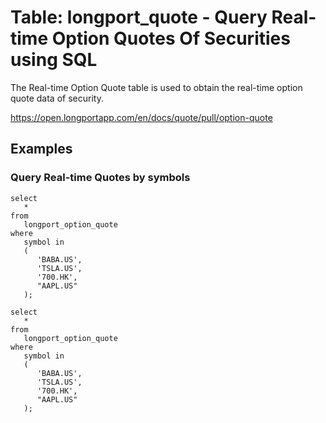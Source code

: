 # Table: longport_quote - Query Real-time Option Quotes Of Securities using SQL

The Real-time Option Quote table is used to obtain the real-time option quote data of security.

https://open.longportapp.com/en/docs/quote/pull/option-quote

## Examples

### Query Real-time Quotes by symbols

```sql+postgres
select
   *
from
   longport_option_quote
where
   symbol in
   (
      'BABA.US',
      'TSLA.US',
      '700.HK',
      "AAPL.US"
   );
```

```sql+sqlite
select
   *
from
   longport_option_quote
where
   symbol in
   (
      'BABA.US',
      'TSLA.US',
      '700.HK',
      "AAPL.US"
   );
```
